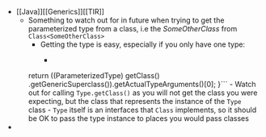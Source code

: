- [[Java]][[Generics]][[TIR]]
    -  Something to watch out for in future when trying to get the parameterized type from a class, i.e the _SomeOtherClass_ from `Class<SomeOtherClass>`
        - Getting the type is easy, especially if you only have one type:
            - ```     public Type getType() {
        return ((ParameterizedType) getClass()
                .getGenericSuperclass()).getActualTypeArguments()[0];
    }```
            - Watch out for calling `Type.getClass()` as you will not get the class you were expecting, but the class that represents the instance of the `Type` class 
            - `Type` itself is an interfaces that `Class` implements, so it should be OK to pass the type instance to places you would pass classes
- 
